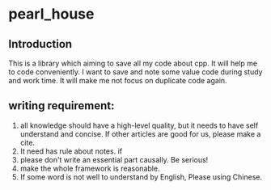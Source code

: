 # pearl_house

## Introduction
This is a library  which aiming to save all my code about cpp. It will help me to code  conveniently.  I want to save and note some value code during study and work time. It will make me not focus on duplicate code again.




## writing requirement:

1. all knowledge should have a high-level quality, but it needs to have self understand and concise. If other articles are good for us, please make a cite.
2. It need has rule about notes. if 
3. please don't write an essential part causally. Be serious!
4. make the whole framework is reasonable.
5. If some word is not well to understand by English, Please using Chinese.

